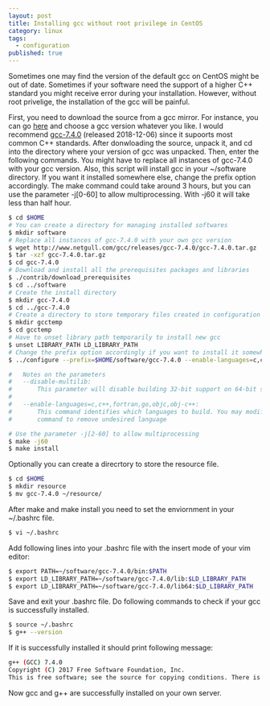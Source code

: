 ```yaml
---
layout: post
title: Installing gcc without root privilege in CentOS
category: linux
tags: 
  - configuration
published: true
---
```


Sometimes one may find the version of the default gcc on CentOS might be out of date. Sometimes if your software need the support of a higher C++ standard you might receive error during your installation. However, without root privelige, the installation of the gcc will be painful.

<!-- more -->

First, you need to download the source from a gcc mirror. For instance, you can go [here](http://www.netgull.com/gcc/releases/) and choose a gcc version whatever you like. I would recommend [gcc-7.4.0](http://www.netgull.com/gcc/releases/gcc-7.4.0/) (released 2018-12-06) since it supoorts most common C++ standards. After donwloading the source, unpack it, and cd into the directory where your version of gcc was unpacked. Then, enter the following commands. You might have to replace all instances of gcc-7.4.0 with your gcc version. Also, this script will install gcc in your ~/software directory. If you want it installed somewhere else, change the prefix option accordingly.  The make command could take around 3 hours, but you can use the parameter -j[0-60] to allow multiprocessing. With -j60 it will take less than half hour. 

```sh
$ cd $HOME
# You can create a directory for managing installed softwares
$ mkdir software
# Replace all instances of gcc-7.4.0 with your own gcc version
$ wget http://www.netgull.com/gcc/releases/gcc-7.4.0/gcc-7.4.0.tar.gz
$ tar -xzf gcc-7.4.0.tar.gz
$ cd gcc-7.4.0
# Download and install all the prerequisites packages and libraries
$ ./contrib/download_prerequisites 
$ cd ../software
# Create the install directory
$ mkdir gcc-7.4.0
$ cd ../gcc-7.4.0
# Create a directory to store temporary files created in configuration
$ mkdir gcctemp
$ cd gcctemp
# Have to unset library path temporarily to install new gcc
$ unset LIBRARY_PATH LD_LIBRARY_PATH
# Change the prefix option accordingly if you want to install it somewhere else
$ ../configure --prefix=$HOME/software/gcc-7.4.0 --enable-languages=c,c++,fortran,go --disable-multilib

#   Notes on the parameters
#   --disable-multilib: 
#       This parameter will disable building 32-bit support on 64-bit systems.
#   
#   --enable-languages=c,c++,fortran,go,objc,obj-c++: 
#       This command identifies which languages to build. You may modify this
#       command to remove undesired language

# Use the parameter -j[2-60] to allow multiprocessing
$ make -j60
$ make install
```

Optionally you can create a direcrtory to store the resource file.

```sh
$ cd $HOME
$ mkdir resource
$ mv gcc-7.4.0 ~/resource/
```

After make and make install you need to set the enviornment in your ~/.bashrc file. 

```sh
$ vi ~/.bashrc
```

Add following lines into your .bashrc file with the insert mode of your vim editor:

```sh
$ export PATH=~/software/gcc-7.4.0/bin:$PATH
$ export LD_LIBRARY_PATH=~/software/gcc-7.4.0/lib:$LD_LIBRARY_PATH
$ export LD_LIBRARY_PATH=~/software/gcc-7.4.0/lib64:$LD_LIBRARY_PATH
```
Save and exit your .bashrc file. Do following commands to check if your gcc is successfully installed.  
```sh
$ source ~/.bashrc
$ g++ --version
```

If it is successfully installed it should print following message:
```sh
g++ (GCC) 7.4.0
Copyright (C) 2017 Free Software Foundation, Inc.
This is free software; see the source for copying conditions. There is NO warranty; not even for MERCHANTABILITY or FITNESS FOR A PARTICULAR PURPOSE.
```

Now gcc and g++ are successfully installed on your own server.

